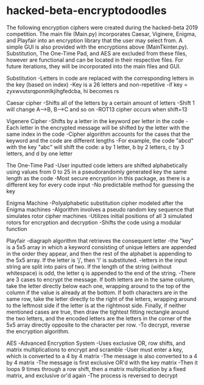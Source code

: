 # hacked-beta-encryptodoodles
The following encryption ciphers were created during the hacked-beta 2019 competition.
The main file (Main.py) incorporates Caesar, Viginere, Enigma, and Playfair into an encryption library that the user may select from.
A simple GUI is also provided with the encryptions above (MainTkinter.py). Substitution, The One-Time Pad, and AES are excluded from these files,
however are functional and can be located in their respective files. For future iterations, they will be 
incorporated into the main files and GUI.

Substitution
    -Letters in code are replaced with the corresponding letters in the key (based on index)
    -Key is a 26 letters and non-repetitive
    -if key = zyxwvutsrqponmlkjihgfedcba, hi becomes rs
    
Caesar cipher
    -Shifts all of the letters by a certain amount of letters
    -Shift 1 will change A-->B, B-->C and so on
    -ROT13 cipher occurs when shift=13
    
Vigenere Cipher
    -Shifts by a letter in the keyword per letter in the code
    -Each letter in the encrypted message will be shifted by the letter with the same index in the code
    -Cipher algorithm accounts for the cases that the keyword and the code are different lengths
    -For example, the code "abcd" with the key "abc" will shift the code: a by 1 letter, b by 2 letters, c by 3 letters,
    and d by one letter
     
The One-Time Pad
    -User inputted code letters are shifted alphabetically using values from 0 to 25 in a pseudorandomly generated key 
    the same length as the code
    -Most secure encryption in this package, as there is a different key for every code input
    -No predictable method for guessing the key

Enigma Machine
    -Polyalphabetic substitution cipher modeled after the Enigma machines
    -Algorithm involves a pseudo random key sequence that simulates rotor cipher machines
    -Utilizes initial positions of all 3 simulated rotors for encryption and decryption
    -Shifts the code using a modular function
    
Playfair
    -diagraph algorithm that retrieves the consequent letter
    -the "key" is a 5x5 array in which a keyword consisting of unique letters are appended in the order
    they appear, and then the rest of the alphabet is appending to the 5x5 array. If the letter is 'j',
    then 'l' is substituted.
    -letters in the input string are split into pairs of two. If the length of the string (without whitespace)
    is odd, the letter q is appended to the end of the string.
    -There are 3 cases to encrypt the message. If both letters are in the same column, take the letter directly
    below each one, wrapping around to the top of the column if the value is already at the bottom. If
    both characters are in the same row, take the letter directly to the right of the letters, wrapping
    around to the leftmost side if the letter is at the rightmost side. Finally, if neither mentioned cases are
    true, then draw the tightest fitting rectangle around the two letters, and the encoded letters are the
    letters in the corner of the 5x5 array directly opposite to the character per row.
    -To decrypt, reverse the encryption algorithm.    
    

AES
    -Advanced Encryption System
    -Uses exclusive OR, row shifts, and matrix multiplications to encrypt and scramble
    -User must enter a key, which is converted to a 4 by 4 matrix
    -The message is also converted to a 4 by 4 matrix
    -The message is first exclusive OR'd with the key matrix
    -Then it loops 9 times through a row shift, then a matrix multiplication by a fixed matrix, and exclusive or'd again
    -The process is reversed to decrypt

